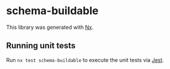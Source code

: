 # schema-buildable

This library was generated with [Nx](https://nx.dev).

## Running unit tests

Run `nx test schema-buildable` to execute the unit tests via [Jest](https://jestjs.io).

